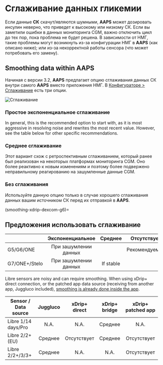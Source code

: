 # Сглаживание данных гликемии

Если данные **СК** скачут/являются шумными, **AAPS** может дозировать инсулин неверно, что приведет к высокому или низкому СК. Если вы заметили ошибки в данных мониторинга CGM, важно отключить цикл до тех пор, пока проблема не будет решена. В зависимости от НМГ, такие проблемы могут возникнуть из-за конфигурации НМГ в **AAPS** (как описано ниже); или из-за некорректной работы сенсора (что может потребовать его замену).

## Smoothing data within AAPS

Начиная с версии 3.2, **AAPS** предлагает опцию сглаживания данных СК внутри самого **AAPS** вместо приложения НМГ. В [Конфигураторе > Сглаживание](../SettingUpAaps/ConfigBuilder.md) есть три опции.

![Сглаживание](../images/ConfBuild_Smoothing.png)

### Простое экспоненциальное сглаживание

In general, this is the recommended option to start with, as it is most aggressive in resolving noise and rewrites the most recent value. However, see the table below for other specific recommendations.

### Среднее сглаживание

Этот вариант схож с ретроспективным сглаживанием, который ранее был реализован на некоторых платформах мониторинга CGM. Оно более реактивно к новым изменениям и поэтому более подвержено неправильному реагированию на зашумленные данные CGM.

### Без сглаживания

Используйте данную опцию только в случае хорошего сглаживания данных вашим источником СК перед их отправкой в **AAPS**.

(smoothing-xdrip-dexcom-g6)=

## Предложения использовать сглаживание

|               |   Экспоненциальное    |  Среднее  |  Отсутствует  |
| ------------- |:---------------------:|:---------:|:-------------:|
| G5/G6/ONE     | При зашумлении данных |           | Рекомендуемое |
| G7/ONE+/Stelo | При зашумлении данных | If stable |               |

Libre sensors are noisy and can require smoothing. When using xDrip+ direct connection, or the patched app data source (receiving from another app, Juggluco included), [smoothing is already done inside the app](#libre2-value-smoothing-raw-values).

| Sensor / Data source | Juggluco | xDrip+ direct | xDrip+ bridge | xDrip+ patched app |
| -------------------- |:--------:|:-------------:|:-------------:|:------------------:|
| Libre 1/14 days/Pro  |   N.A.   |     N.A.      |    Среднее    |        N.A.        |
| Libre 2/2+ (EU)      | Среднее  |  Отсутствует  |    Среднее    |    Отсутствует     |
| Libre 2/2+/3/3+      | Среднее  |     N.A.      |     N.A.      |    Отсутствует     |
